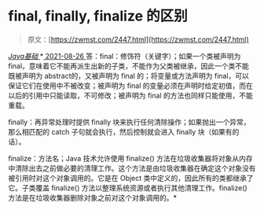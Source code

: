<!--yml
category: 未分类
date: 0001-01-01 00:00:00
--->

# final, finally, finalize 的区别

> 原文：[https://zwmst.com/2447.html](https://zwmst.com/2447.html)

   [ *Java基础* ](https://zwmst.com/java%e5%9f%ba%e7%a1%80)*[ <time datetime="2021-08-26T10:44:52+08:00"> 2021-08-26 </time> ](https://zwmst.com/2447.html)  答：final：修饰符（关键字）；如果一个类被声明为 final，意味着它不能再派生出新的子类，不能作为父类被继承，因此一个类不能既被声明为 abstract的，又被声明为 final 的；将变量或方法声明为 final，可以保证它们在使用中不被改变；被声明为 final 的变量必须在声明时给定初值，而在以后的引用中只能读取，不可修改；被声明为 final 的方法也同样只能使用，不能重载。

finally：再异常处理时提供 finally 块来执行任何清除操作；如果抛出一个异常，那么相匹配的 catch 子句就会执行，然后控制就会进入 finally 块（如果有的话）。

finalize：方法名；Java 技术允许使用 finalize() 方法在垃圾收集器将对象从内存中清除出去之前做必要的清理工作。这个方法是由垃圾收集器在确定这个对象没有被引用时对这个对象调用的。它是在 Object 类中定义的，因此所有的类都继承了它。子类覆盖 finalize() 方法以整理系统资源或者执行其他清理工作。finalize() 方法是在垃圾收集器删除对象之前对这个对象调用的。*